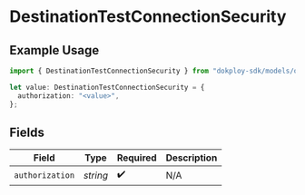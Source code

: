 # DestinationTestConnectionSecurity

## Example Usage

```typescript
import { DestinationTestConnectionSecurity } from "dokploy-sdk/models/operations";

let value: DestinationTestConnectionSecurity = {
  authorization: "<value>",
};
```

## Fields

| Field              | Type               | Required           | Description        |
| ------------------ | ------------------ | ------------------ | ------------------ |
| `authorization`    | *string*           | :heavy_check_mark: | N/A                |
